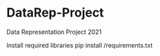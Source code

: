 # DataRep-Project
Data Representation Project 2021

Install required libraries
pip install /requirements.txt
